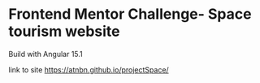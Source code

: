 # Frontend Mentor Challenge- Space tourism website

Build with Angular 15.1

link to site  https://atnbn.github.io/projectSpace/


